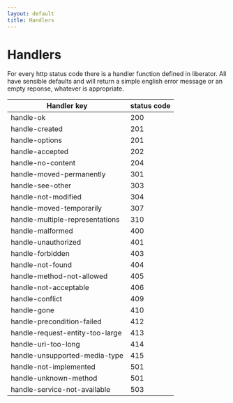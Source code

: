 ```yaml
---
layout: default
title: Handlers
---
```

# Handlers

For every http status code there is a handler function defined in
liberator. All have sensible defaults and will return a simple english
error message or an empty reponse, whatever is appropriate.

Handler key                  | status code
-----------------------------|------------
                                handle-ok | 200
                           handle-created | 201
                           handle-options | 201
                          handle-accepted | 202
                        handle-no-content | 204
                 handle-moved-permanently | 301
                         handle-see-other | 303
                      handle-not-modified | 304
                 handle-moved-temporarily | 307
          handle-multiple-representations | 310
                         handle-malformed | 400
                      handle-unauthorized | 401
                         handle-forbidden | 403
                         handle-not-found | 404
                handle-method-not-allowed | 405
                    handle-not-acceptable | 406
                          handle-conflict | 409
                              handle-gone | 410
               handle-precondition-failed | 412
          handle-request-entity-too-large | 413
                      handle-uri-too-long | 414
            handle-unsupported-media-type | 415
                   handle-not-implemented | 501
                    handle-unknown-method | 501
             handle-service-not-available | 503